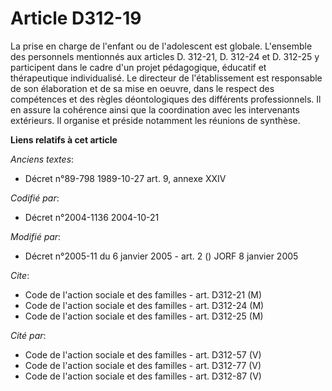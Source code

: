 # Article D312-19

La prise en charge de l'enfant ou de l'adolescent est globale. L'ensemble des personnels mentionnés aux articles D. 312-21,
D. 312-24 et D. 312-25 y participent dans le cadre d'un projet pédagogique, éducatif et thérapeutique individualisé. Le
directeur de l'établissement est responsable de son élaboration et de sa mise en oeuvre, dans le respect des compétences et
des règles déontologiques des différents professionnels. Il en assure la cohérence ainsi que la coordination avec les
intervenants extérieurs. Il organise et préside notamment les réunions de synthèse.

**Liens relatifs à cet article**

_Anciens textes_:

  - Décret n°89-798 1989-10-27 art. 9, annexe XXIV

_Codifié par_:

  - Décret n°2004-1136 2004-10-21

_Modifié par_:

  - Décret n°2005-11 du 6 janvier 2005 - art. 2 () JORF 8 janvier 2005

_Cite_:

  - Code de l'action sociale et des familles - art. D312-21 (M)
  - Code de l'action sociale et des familles - art. D312-24 (M)
  - Code de l'action sociale et des familles - art. D312-25 (M)

_Cité par_:

  - Code de l'action sociale et des familles - art. D312-57 (V)
  - Code de l'action sociale et des familles - art. D312-77 (V)
  - Code de l'action sociale et des familles - art. D312-87 (V)
